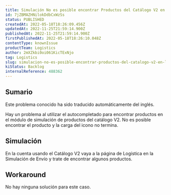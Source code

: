 ```yaml
---
title: Simulación No es posible encontrar Productos del Catálogo V2 en la Página de Simulación de Envío
id: 7jZBMAZHNilokDdbCxWzSs
status: PUBLISHED
createdAt: 2022-05-18T18:26:09.456Z
updatedAt: 2022-11-25T21:59:14.900Z
publishedAt: 2022-11-25T21:59:14.900Z
firstPublishedAt: 2022-05-18T18:26:10.048Z
contentType: knownIssue
productTeam: Logistics
author: 2mXZkbi0oi061KicTExNjo
tag: Logistics
slug: simulacion-no-es-posible-encontrar-productos-del-catalogo-v2-en-la-pagina-de-simulacion-de-envio
kiStatus: Backlog
internalReference: 488362
---
```


## Sumario

<div class="alert alert-info">
  <p>Este problema conocido ha sido traducido automáticamente del inglés.</p>
</div>


Hay un problema al utilizar el autocompletado para encontrar productos en el módulo de simulación de productos del catálogo V2.
No es posible encontrar el producto y la carga del icono no termina.



## Simulación


En la cuenta usando el Catálogo V2 vaya a la página de Logística en la Simulación de Envío y trate de encontrar algunos productos.




## Workaround


No hay ninguna solución para este caso.

